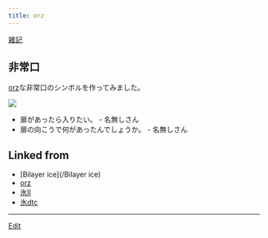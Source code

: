 ```yaml
---
title: orz
---
```

[雑記](/雑記)


## 非常口

[orz](/orz)な非常口のシンボルを作ってみました。

![](http://theochem.chem.okayama-u.ac.jp/vitroid/orz/orz.png)

* 扉があったら入りたい。 - 名無しさん 
* 扉の向こうで何があったんでしょうか。 - 名無しさん 
<!--  -->




## Linked from

* [Bilayer ice](/Bilayer ice)
* [orz](/orz)
* [氷II](/氷II)
* [氷dtc](/氷dtc)


----

[Edit](https://github.com/vitroid/vitroid.github.io/edit/master/MD/orz.md)

